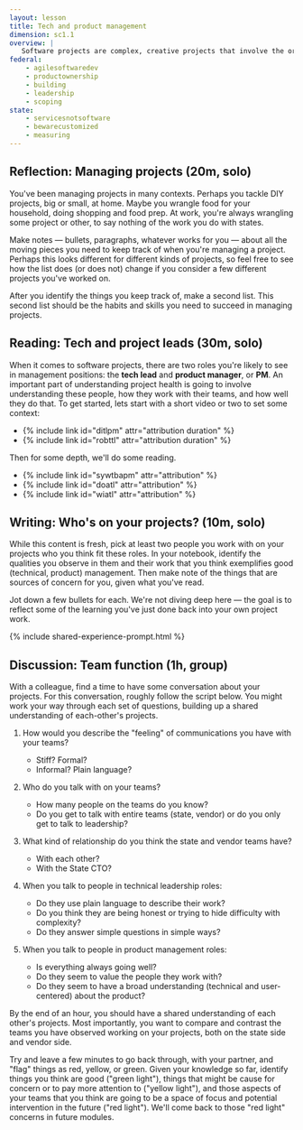 ```yaml
---
layout: lesson
title: Tech and product management
dimension: sc1.1
overview: |
   Software projects are complex, creative projects that involve the orchestration of complex systems of hardware and software. The objective of this module is to lay foundations regarding the kinds of skills and capacities states should have for managing these projects. This will help you, as a product owner, better support and evaluate the projects you are responsible for.
federal:
    - agilesoftwaredev
    - productownership
    - building
    - leadership
    - scoping
state: 
    - servicesnotsoftware
    - bewarecustomized
    - measuring
---
```



## Reflection: Managing projects (20m, solo)

You've been managing projects in many contexts. Perhaps you tackle DIY projects, big or small, at home. Maybe you wrangle food for your household, doing shopping and food prep. At work, you're always wrangling some project or other, to say nothing of the work you do with states.

Make notes &mdash; bullets, paragraphs, whatever works for you &mdash; about all the moving pieces you need to keep track of when you're managing a project. Perhaps this looks different for different kinds of projects, so feel free to see how the list does (or does not) change if you consider a few different projects you've worked on.

After you identify the things you keep track of, make a second list. This second list should be the habits and skills you need to succeed in managing projects. 

## Reading: Tech and project leads (30m, solo)

When it comes to software projects, there are two roles you're likely to see in management positions: the <b>tech lead</b> and <b>product manager</b>, or <b>PM</b>. An important part of understanding project health is going to involve understanding these people, how they work with their teams, and how well they do that. To get started, lets start with a short video or two to set some context:

* {% include link id="ditlpm" attr="attribution duration" %} 
* {% include link id="robttl" attr="attribution duration" %}

Then for some depth, we'll do some reading.

* {% include link id="sywtbapm" attr="attribution" %}
* {% include link id="doatl" attr="attribution" %}
* {% include link id="wiatl" attr="attribution" %}

## Writing: Who's on your projects? (10m, solo)

While this content is fresh, pick at least two people you work with on your projects who you think fit these roles. In your notebook, identify the qualities you observe in them and their work that you think exemplifies good (technical, product) management. Then make note of the things that are sources of concern for you, given what you've read.

Jot down a few bullets for each. We're not diving deep here &mdash; the goal is to reflect some of the learning you've just done back into your own project work.

{% include shared-experience-prompt.html %}


## Discussion: Team function (1h, group)

With a colleague, find a time to have some conversation about your projects. For this conversation, roughly follow the script below. You might work your way through each set of questions, building up a shared understanding of each-other's projects.

1. How would you describe the "feeling" of communications you have with your teams?

   * Stiff? Formal?
   * Informal? Plain language?
2. Who do you talk with on your teams? 

   * How many people on the teams do you know? 
   * Do you get to talk with entire teams (state, vendor) or do you only get to talk to leadership?
3. What kind of relationship do you think the state and vendor teams have?

   * With each other?
   * With the State CTO?
4. When you talk to people in technical leadership roles:

   * Do they use plain language to describe their work?
   * Do you think they are being honest or trying to hide difficulty with complexity?
   * Do they answer simple questions in simple ways?
5. When you talk to people in product management roles:

   * Is everything always going well?
   * Do they seem to value the people they work with?
   * Do they seem to have a broad understanding (technical and user-centered) about the product?

By the end of an hour, you should have a shared understanding of each other's projects. Most importantly, you want to compare and contrast the teams you have observed working on your projects, both on the state side and vendor side. 

Try and leave a few minutes to go back through, with your partner, and "flag" things as red, yellow, or green. Given your knowledge so far, identify things you think are good ("green light"), things that might be cause for concern or to pay more attention to ("yellow light"), and those aspects of your teams that you think are going to be a space of focus and potential intervention in the future ("red light"). We'll come back to those "red light" concerns in future modules.

